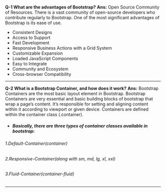 **Q-1 What are the advantages of Bootstrap?**
**Ans:**
     Open Source Community of Resources. There is a vast community of open-source developers who contribute regularly to Bootstrap. One of the most significant advantages of Bootstrap is its ease of use.

* Consistent Designs        
* Access to Support
* Fast Development        
* Responsive Business Actions with a Grid System
* Customizable Expansion
* Loaded JavaScript Components
* Easy to Integrate
* Community and Ecosystem
* Cross-browser Compatibility

<hr>

**Q-2 What is a Bootstrap Container, and how does it work?**
**Ans:**
Bootstrap Containers are the most basic layout element in Bootstrap. Bootstrap Containers are very essential and basic building blocks of bootstrap that wrap a page’s content. It’s responsible for setting and aligning content within it according to viewport or given device. Containers are defined within the container class (.container). 

 * <h5>Basically, there are three types of container classes available in bootstrap:</h5>

<h6> 1.Default-Container(container)</h6>
<h6> 2.Responsive-Container(along with sm, md, lg, xl, xxl)</h6>
<h6> 3.Fluid-Container(container-fluid)</h6>
 
<hr>

